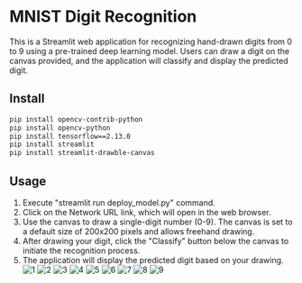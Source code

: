 # MNIST Digit Recognition

This is a Streamlit web application for recognizing hand-drawn digits from 0 to 9 using a pre-trained deep learning model. Users can draw a digit on the canvas provided, and the application will classify and display the predicted digit.

## Install

```bash
pip install opencv-contrib-python
pip install opencv-python
pip install tensorflow==2.13.0
pip install streamlit
pip install streamlit-drawble-canvas
```

## Usage

1. Execute "streamlit run deploy_model.py" command.
1. Click on the Network URL link, which will open in the web browser.
1. Use the canvas to draw a single-digit number (0-9). The canvas is set to a default size of 200x200 pixels and allows freehand drawing.
1. After drawing your digit, click the "Classify" button below the canvas to initiate the recognition process.
1. The application will display the predicted digit based on your drawing.
   ![1](result\1.png)
   ![2](result\2.png)
   ![3](result\3.png)
   ![4](result\4.png)
   ![5](result\5.png)
   ![6](result\6.png)
   ![7](result\7.png)
   ![8](result\8.png)
   ![9](result\9.png)
